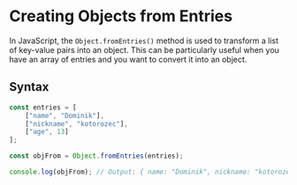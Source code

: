 # Creating Objects from Entries

In JavaScript, the `Object.fromEntries()` method is used to transform a list of key-value pairs into an object. This can be particularly useful when you have an array of entries and you want to convert it into an object.

## Syntax

```js
const entries = [
    ["name", "Dominik"],
    ["nickname", "kotorozec"],
    ["age", 13]
];

const objFrom = Object.fromEntries(entries);

console.log(objFrom); // Output: { name: "Dominik", nickname: "kotorozec", age: 13 }
```